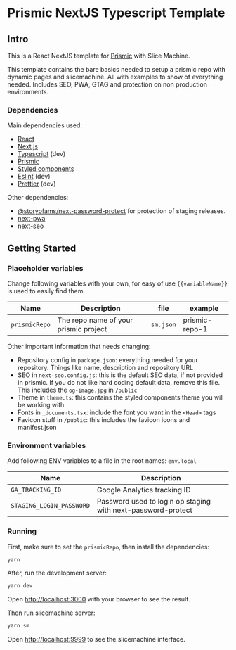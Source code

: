 # Prismic NextJS Typescript Template

## Intro

This is a React NextJS template for [Prismic](https://prismic.io) with Slice Machine.

This template contains the bare basics needed to setup a prismic repo with dynamic pages and slicemachine. All with examples to show of everything needed. Includes SEO, PWA, GTAG and protection on non production environments.

### Dependencies

Main dependencies used:

- [React](https://github.com/facebook/react)
- [Next.js](https://github.com/vercel/next.js/)
- [Typescript](https://github.com/microsoft/TypeScript) (dev)
- [Prismic](https://github.com/prismicio)
- [Styled components](https://github.com/styled-components/styled-components)
- [Eslint](https://github.com/eslint/eslint) (dev)
- [Prettier](https://github.com/prettier/prettier) (dev)

Other dependencies:

- [@storyofams/next-password-protect](https://github.com/storyofams/next-password-protect) for protection of staging releases.
- [next-pwa](https://github.com/shadowwalker/next-pwa)
- [next-seo](https://github.com/garmeeh/next-seo)

## Getting Started

### Placeholder variables

Change following variables with your own, for easy of use `{{variableName}}` is used to easily find them.

| Name          | Description                           | file      | example        |
| ------------- | ------------------------------------- | --------- | -------------- |
| `prismicRepo` | The repo name of your prismic project | `sm.json` | prismic-repo-1 |

Other important information that needs changing:

- Repository config in `package.json`: everything needed for your repository. Things like name, description and repository URL
- SEO in `next-seo.config.js`: this is the default SEO data, if not provided in prismic. If you do not like hard coding default data, remove this file. This includes the `og-image.jpg` in `/public`
- Theme in `theme.ts`: this contains the styled components theme you will be working with.
- Fonts in `_documents.tsx`: include the font you want in the `<Head>` tags
- Favicon stuff in `/public`: this includes the favicon icons and manifest.json

### Environment variables

Add following ENV variables to a file in the root names: `env.local`

| Name                     | Description                                                  |
| ------------------------ | ------------------------------------------------------------ |
| `GA_TRACKING_ID`         | Google Analytics tracking ID                                 |
| `STAGING_LOGIN_PASSWORD` | Password used to login op staging with next-password-protect |

### Running

First, make sure to set the `prismicRepo`, then install the dependencies:

```bash
yarn
```

After, run the development server:

```bash
yarn dev
```

Open [http://localhost:3000](http://localhost:3000) with your browser to see the result.

Then run slicemachine server:

```bash
yarn sm
```

Open [http://localhost:9999](http://localhost:9999) to see the slicemachine interface.

